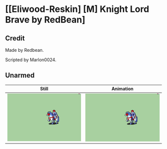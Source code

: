 # [\[Eliwood-Reskin\] \[M\] Knight Lord Brave by RedBean]

## Credit

Made by Redbean.

Scripted by Marlon0024.
	
## Unarmed

| Still | Animation |
| :---: | :-------: |
| ![Unarmed still](./Unarmed_000.png) | ![Unarmed animation](./Unarmed.gif) |
